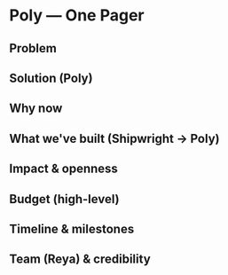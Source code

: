 # Poly — One Pager
## Problem
## Solution (Poly)
## Why now
## What we've built (Shipwright → Poly)
## Impact & openness
## Budget (high-level)
## Timeline & milestones
## Team (Reya) & credibility
